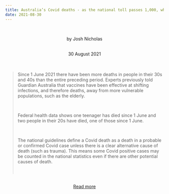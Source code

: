 ```yaml
---
title: Australia’s Covid deaths - as the national toll passes 1,000, what do we know?
date: 2021-08-30
---
```


<br><center>by Josh Nicholas</center><br>

<center>30 August 2021</center><br><br>

<blockquote><p>Since 1 June 2021 there have been more deaths in people in their 30s and 40s than the entire preceding period. Experts previously told Guardian Australia that vaccines have been effective at shifting infections, and therefore deaths, away from more vulnerable populations, such as the elderly.</p><br>

<p>Federal health data shows one teenager has died since 1 June and two people in their 20s have died, one of those since 1 June.</p><br>

<p>The national guidelines define a Covid death as a death in a probable or confirmed Covid case unless there is a clear alternative cause of death (such as trauma). This means some Covid positive cases may be counted in the national statistics even if there are other potential causes of death.</p><br>

</blockquote><br>

<center><a href="https://www.theguardian.com/news/datablog/2021/aug/30/what-do-we-know-about-australias-covid-deaths-and-is-the-demographic-shifting">Read more</a></center>